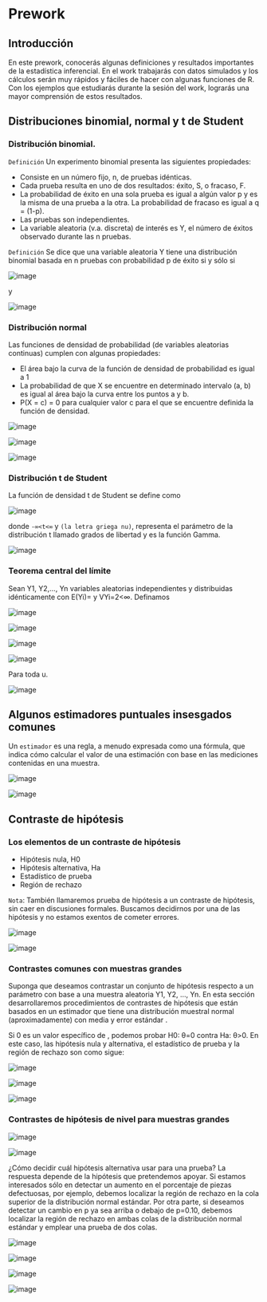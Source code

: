 # Prework

## Introducción

En este prework, conocerás algunas definiciones y resultados importantes de la estadística inferencial. En el work trabajarás con datos simulados y los cálculos serán muy rápidos y fáciles de hacer con algunas funciones de R. Con los ejemplos que estudiarás durante la sesión del work, lograrás una mayor comprensión de estos resultados.


## Distribuciones binomial, normal y t de Student

### Distribución binomial.

`Definición` Un experimento binomial presenta las siguientes propiedades:

- Consiste en un número fijo, n, de pruebas idénticas.
- Cada prueba resulta en uno de dos resultados: éxito, S, o fracaso, F.
- La probabilidad de éxito en una sola prueba es igual a algún valor p y es la misma de una prueba a la otra. La probabilidad de fracaso es igual a q = (1-p).
- Las pruebas son independientes.
- La variable aleatoria (v.a. discreta) de interés es Y, el número de éxitos observado durante las n pruebas.

`Definición` Se dice que una variable aleatoria Y tiene una distribución binomial basada en n pruebas con probabilidad p de éxito si y sólo si

![image](https://user-images.githubusercontent.com/78183885/111713371-18669980-8815-11eb-8b0e-9e25b4865c04.png)

y

![image](https://user-images.githubusercontent.com/78183885/111713377-1e5c7a80-8815-11eb-8be0-ea53e9bda554.png)

### Distribución normal

Las funciones de densidad de probabilidad (de variables aleatorias continuas) cumplen con algunas propiedades:

- El área bajo la curva de la función de densidad de probabilidad es igual a 1
- La probabilidad de que X se encuentre en determinado intervalo (a, b) es igual al área bajo la curva entre los puntos a y b.
- P(X = c) = 0 para cualquier valor c para el que se encuentre definida la función de densidad.

![image](https://user-images.githubusercontent.com/78183885/111713386-26b4b580-8815-11eb-8e46-29ab06b9e27d.png)

![image](https://user-images.githubusercontent.com/78183885/111713408-2caa9680-8815-11eb-840d-9105e02cdf63.png)

![image](https://user-images.githubusercontent.com/78183885/111713417-3207e100-8815-11eb-9814-88b65fe85e43.png)

### Distribución t de Student

La función de densidad t de Student se define como

![image](https://user-images.githubusercontent.com/78183885/111713432-37fdc200-8815-11eb-97b1-28541dad7416.png)

donde `-∞<t<∞` y `(la letra griega nu)`, representa el parámetro de la distribución t llamado grados de libertad y es la función Gamma.

![image](https://user-images.githubusercontent.com/78183885/111713442-3cc27600-8815-11eb-890f-962862e9e21e.png)

### Teorema central del límite

Sean Y1, Y2,…, Yn variables aleatorias independientes y distribuidas idénticamente con E(Yi)= y VYi=2<∞. 
Definamos

![image](https://user-images.githubusercontent.com/78183885/111713448-41872a00-8815-11eb-9679-5f6333ca411b.png)

![image](https://user-images.githubusercontent.com/78183885/111713457-45b34780-8815-11eb-9c65-5c64b28d45e7.png)

![image](https://user-images.githubusercontent.com/78183885/111713465-4946ce80-8815-11eb-8a30-4f7d6e8bd1bd.png)

![image](https://user-images.githubusercontent.com/78183885/111713472-4d72ec00-8815-11eb-9d10-48c7793fab1a.png)

Para toda u.

![image](https://user-images.githubusercontent.com/78183885/111713482-56fc5400-8815-11eb-9ea4-cd8908de958a.png)


## Algunos estimadores puntuales insesgados comunes

Un `estimador` es una regla, a menudo expresada como una fórmula, que indica cómo calcular el valor de una estimación con base en las mediciones contenidas en una muestra.

![image](https://user-images.githubusercontent.com/78183885/111713496-5d8acb80-8815-11eb-945e-960b9bd1b056.png)

![image](https://user-images.githubusercontent.com/78183885/111713502-61b6e900-8815-11eb-916a-81647d8fd43f.png)


## Contraste de hipótesis

### Los elementos de un contraste de hipótesis

- Hipótesis nula, H0
- Hipótesis alternativa, Ha
- Estadístico de prueba
- Región de rechazo

`Nota`: También llamaremos prueba de hipótesis a un contraste de hipótesis, sin caer en discusiones formales. Buscamos decidirnos por una de las hipótesis y no estamos exentos de cometer errores.

![image](https://user-images.githubusercontent.com/78183885/111713517-6e3b4180-8815-11eb-9887-6e27110e226a.png)

![image](https://user-images.githubusercontent.com/78183885/111713525-71cec880-8815-11eb-855c-2cab3260c0e6.png)

### Contrastes comunes con muestras grandes

Suponga que deseamos contrastar un conjunto de hipótesis respecto a un parámetro con base a una muestra aleatoria Y1, Y2, …, Yn. En esta sección desarrollaremos procedimientos de contrastes de hipótesis que están basados en un estimador que tiene una distribución muestral normal (aproximadamente) con media y error estándar .

Si 0 es un valor específico de , podemos probar H0: θ=0 contra Ha: θ>0. En este caso, las hipótesis nula y alternativa, el estadístico de prueba y la región de rechazo son como sigue:

![image](https://user-images.githubusercontent.com/78183885/111713539-7bf0c700-8815-11eb-8979-0092bc3ad90d.png)

![image](https://user-images.githubusercontent.com/78183885/111713547-801ce480-8815-11eb-8370-f5e0e916465b.png)

![image](https://user-images.githubusercontent.com/78183885/111713564-86ab5c00-8815-11eb-9310-b06cc8b99a55.png)

### Contrastes de hipótesis de nivel para muestras grandes

![image](https://user-images.githubusercontent.com/78183885/111713603-94f97800-8815-11eb-8ea8-384aff8e9f80.png)

![image](https://user-images.githubusercontent.com/78183885/111713596-91fe8780-8815-11eb-8113-f12b9184a363.png)

¿Cómo decidir cuál hipótesis alternativa usar para una prueba? La respuesta depende de la hipótesis que pretendemos apoyar. Si estamos interesados sólo en detectar un aumento en el porcentaje de piezas defectuosas, por ejemplo, debemos localizar la región de rechazo en la cola superior de la distribución normal estándar. Por otra parte, si deseamos detectar un cambio en p ya sea arriba o debajo de p=0.10, debemos localizar la región de rechazo en ambas colas de la distribución normal estándar y emplear una prueba de dos colas.

![image](https://user-images.githubusercontent.com/78183885/111713622-9cb91c80-8815-11eb-8819-6e78a5ba9d4c.png)

![image](https://user-images.githubusercontent.com/78183885/111713630-a3479400-8815-11eb-9ade-46b321c4734c.png)

![image](https://user-images.githubusercontent.com/78183885/111713681-b8bcbe00-8815-11eb-84d0-6dccf09bf06c.png)

![image](https://user-images.githubusercontent.com/78183885/111713701-c40fe980-8815-11eb-9f92-e7440f4472bc.png)

